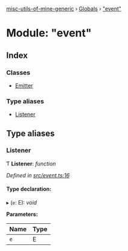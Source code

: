 [misc-utils-of-mine-generic](../README.md) › [Globals](../globals.md) › ["event"](_event_.md)

# Module: "event"

## Index

### Classes

* [Emitter](../classes/_event_.emitter.md)

### Type aliases

* [Listener](_event_.md#listener)

## Type aliases

###  Listener

Ƭ **Listener**: *function*

*Defined in [src/event.ts:16](https://github.com/cancerberoSgx/misc-utils-of-mine/blob/7016944/misc-utils-of-mine-generic/src/event.ts#L16)*

#### Type declaration:

▸ (`e`: E): *void*

**Parameters:**

Name | Type |
------ | ------ |
`e` | E |

